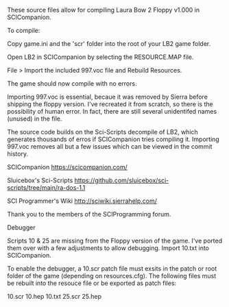 These source files allow for compiling Laura Bow 2 Floppy v1.000 in SCICompanion.

To compile:

Copy game.ini and the 'scr' folder into the root of your LB2 game folder.

Open LB2 in SCICompanion by selecting the RESOURCE.MAP file.

File > Import the included 997.voc file and Rebuild Resources.

The game should now compile with no errors.



Importing 997.voc is essential, becaue it was removed by Sierra before shipping the floppy version. I've recreated it from scratch, so there is the possibility of human error. In fact, there are still several unidentifed names (unused) in the file.

The source code builds on the Sci-Scripts decompile of LB2, which generates thousands of erros if SCICompanion tries compiling it. Importing 997.voc removes all but a few issues which can be viewed in the commit history.



SCICompanion
https://scicompanion.com/

Sluicebox's Sci-Scripts 
https://github.com/sluicebox/sci-scripts/tree/main/ra-dos-1.1

SCI Programmer's Wiki
http://sciwiki.sierrahelp.com/

Thank you to the members of the SCIProgramming forum. 


Debugger

Scripts 10 & 25 are missing from the Floppy version of the game. I've ported them over with a few adjustments to allow debugging. Import 10.txt into SCICompanion.

To enable the debugger, a 10.scr patch file must exsits in the patch or root folder of the game (depending on resources.cfg). The following files must be rebuilt into the resouce file or be exported as patch files: 

10.scr 
10.hep
10.txt
25.scr
25.hep